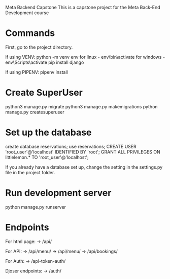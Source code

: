 Meta Backend Capstone
This is a capstone project for the Meta Back-End Development course

# Commands

First, go to the project directory.

If using VENV:
python -m venv env
for linux - env\bin\activate
for windows - env\Scripts\activate
pip install django

If using PIPENV:
pipenv install

# Create SuperUser
python3 manage.py migrate 
python3 manage.py makemigrations
python manage.py createsuperuser

# Set up the database
create database reservations;
use reservations;
CREATE USER 'root_user'@'localhost' IDENTIFIED BY 'root';
GRANT ALL PRIVILEGES ON littlelemon.* TO 'root_user'@'localhost';

If you already have a database set up, change the setting in the settings.py file in the project folder.

# Run development server
python manage.py runserver

# Endpoints
For html page:
-> /api/

For API: 
-> /api/menu/
-> /api/menu/<int>
-> /api/bookings/

For Auth:
-> /api-token-auth/

Djoser endpoints:
-> /auth/

